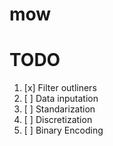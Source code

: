 # mow

# TODO
1. [x] Filter outliners
2. [ ] Data inputation
3. [ ] Standarization
4. [ ] Discretization
5. [ ] Binary Encoding



